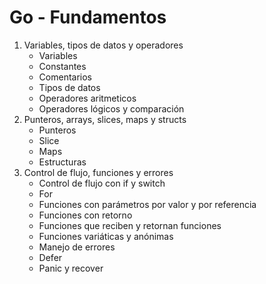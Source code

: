 # Go - Fundamentos

1. Variables, tipos de datos y operadores
    - Variables
    - Constantes
    - Comentarios
    - Tipos de datos
    - Operadores aritmeticos
    - Operadores lógicos y comparación
2. Punteros, arrays, slices, maps y structs
    - Punteros
    - Slice
    - Maps
    - Estructuras
3. Control de flujo, funciones y errores
    - Control de flujo con if y switch
    - For
    - Funciones con parámetros por valor y por referencia
    - Funciones con retorno
    - Funciones que reciben y retornan funciones
    - Funciones variáticas y anónimas
    - Manejo de errores
    - Defer
    - Panic y recover